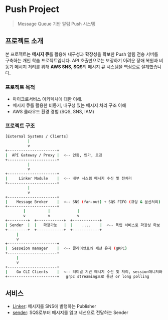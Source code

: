 # Push Project

> Message Queue 기반 알림 Push 시스템

## 프로젝트 소개

본 프로젝트는 **메시지 큐**를 활용해 내구성과 확장성을 확보한 Push 알림 전송 서버를 구축하는 개인 학습 프로젝트입니다.
API 호출만으로는 보장하기 어려운 장애 복원과 비동기 메시지 처리를 위해 **AWS SNS, SQS**의 메시지 큐 시스템을 핵심으로 설계했습니다.

### 프로젝트 목적

- 마이크로서비스 아키텍처에 대한 이해.
- 메시지 큐를 활용한 비동기, 내구성 있는 메시지 처리 구조 이해
- AWS 클라우드 환경 경험 (SQS, SNS, IAM)

### 프로젝트 구조

```bash
[External Systems / Clients]
          |
          v
+----------------------+
|  API Gateway / Proxy |  <-- 인증, 인가, 로깅
+----------------------+
          |
          v
+----------------------+
|     Linker Module    |  <-- 내부 시스템 메시지 수신 및 전처리
+----------------------+
          |
          v
+----------------------+
|    Message Broker    |  <-- SNS (fan-out) + SQS FIFO (큐잉 & 분산처리)
+----------------------+
        |          |            |
        v          v            v
+---------+  +------------+  +------------+
| Sender  |  |   확장가능   |  |    ....    |  <-- 독립 서비스로 확장성 확보
+---------+  +------------+  +------------+
     | 
     v
+----------------------+
|  Sesseion manager    |  <-- 클라이언트와 세션 유지 (gRPC)
+----------------------+
     |
     v
+----------------------+
|    Go CLI Clients    |  <-- 터미널 기반 메시지 수신 및 처리, session매니저와 
+----------------------+   grpc streaming으로 통신 or long polling
```

## 서비스

- [Linker](linker/README.md): 메시지를 SNS에 발행하는 Publisher
- [sender](sender/README.md): SQS로부터 메시지를 읽고 세션으로 전달하는 Sender
